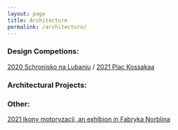 ```yaml
---
layout: page
title: Architecture
permalink: /architecture/
---
```



### Design Competions:

[2020 Schronisko na Lubaniu](https://w7k.pl/Schronisko-Na-Lubaniu/) /
[2021 Plac Kossakaa](https://w7k.pl/Plac-Kossaka-w-Krakowie/)

### Architectural Projects:


### Other:

[2021 Ikony motoryzacji, an exhibion in Fabryka Norblina](https://w7k.pl/Ikony-Motoryzacji/)

